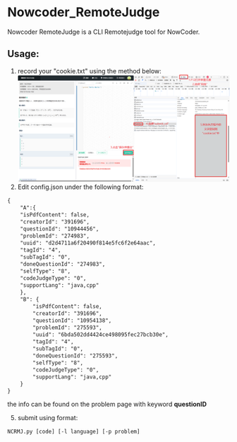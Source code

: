 # Nowcoder_RemoteJudge
Nowcoder RemoteJudge is a CLI Remotejudge tool for NowCoder.

## Usage:
1. record your "cookie.txt" using the method below:
![Instruction](screenshot_1.png)
3. Edit config.json under the following format:
```
{
    "A":{
    "isPdfContent": false,
    "creatorId": "391696",
    "questionId": "10944456",
    "problemId": "274983",
    "uuid": "d2d4711a6f20490f814e5fc6f2e64aac",
    "tagId": "4",
    "subTagId": "0",
    "doneQuestionId": "274983",
    "selfType": "8",
    "codeJudgeType": "0",
    "supportLang": "java,cpp"
    },
    "B": {
        "isPdfContent": false,
        "creatorId": "391696",
        "questionId": "10954138",
        "problemId": "275593",
        "uuid": "6bda502dd4424ce498095fec27bcb30e",
        "tagId": "4",
        "subTagId": "0",
        "doneQuestionId": "275593",
        "selfType": "8",
        "codeJudgeType": "0",
        "supportLang": "java,cpp"
    }
}
```
the info can be found on the problem page with keyword **questionID**


5. submit using format:
```
NCRMJ.py [code] [-l language] [-p problem]
```
